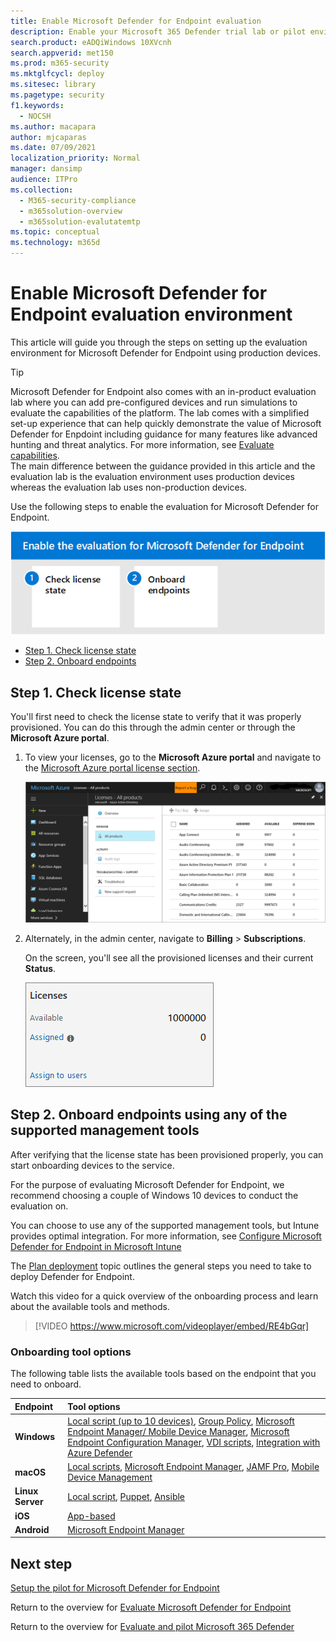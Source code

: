 ```yaml
---
title: Enable Microsoft Defender for Endpoint evaluation
description: Enable your Microsoft 365 Defender trial lab or pilot environment, including checking license state, and onboarding enpoints
search.product: eADQiWindows 10XVcnh
search.appverid: met150
ms.prod: m365-security
ms.mktglfcycl: deploy
ms.sitesec: library
ms.pagetype: security
f1.keywords: 
  - NOCSH
ms.author: macapara
author: mjcaparas
ms.date: 07/09/2021
localization_priority: Normal
manager: dansimp
audience: ITPro
ms.collection: 
  - M365-security-compliance
  - m365solution-overview
  - m365solution-evalutatemtp
ms.topic: conceptual
ms.technology: m365d
---
```


# Enable Microsoft Defender for Endpoint evaluation environment


This article will guide you through the steps on setting up the evaluation environment for Microsoft Defender for Endpoint using production devices. 


>[!TIP]
>Microsoft Defender for Endpoint also comes with an in-product evaluation lab where you can add pre-configured devices and run simulations to evaluate the capabilities of the platform. The lab comes with a simplified set-up experience that can help quickly demonstrate the value of Microsoft Defender for Enpdoint including guidance for many features like advanced hunting and threat analytics. For more information, see [Evaluate capabilities](/defender-endpoint/evaluation-lab.md). <br> The main difference between the guidance provided in this article and the evaluation lab is the evaluation environment uses production devices whereas the evaluation lab uses non-production devices. 

Use the following steps to enable the evaluation for Microsoft Defender for Endpoint.

![Steps to enable Microsoft Defender for Endpoint in the Microsoft Defender evaluation environment](../../media/defender/m365-defender-endpoint-eval-enable-steps.png)

- [Step 1. Check license state](#step-1-check-license-state)
- [Step 2. Onboard endpoints](#step-2-onboard-endpoints-using-any-of-the-supported-management-tools)


## Step 1. Check license state

You'll first need to check the license state to verify that it was properly provisioned. You can do this through the admin center or through the **Microsoft Azure portal**.


1. To view your licenses, go to the **Microsoft Azure portal** and navigate to the [Microsoft Azure portal license section](https://portal.azure.com/#blade/Microsoft_AAD_IAM/LicensesMenuBlade/Products).

   ![Image of Azure Licensing page](../../media/defender/atp-licensing-azure-portal.png)

1. Alternately, in the admin center, navigate to **Billing** > **Subscriptions**.

    On the screen, you'll see all the provisioned licenses and their current **Status**.

    ![Image of billing licenses](../../media/defender/atp-billing-subscriptions.png)

## Step 2. Onboard endpoints using any of the supported management tools

After verifying that the license state has been provisioned properly, you can start onboarding devices to the service. 

For the purpose of evaluating Microsoft Defender for Endpoint, we recommend choosing a couple of Windows 10 devices to conduct the evaluation on.

You can choose to use any of the supported management tools, but Intune provides optimal integration. For more information, see [Configure Microsoft Defender for Endpoint in Microsoft Intune](/mem/intune/protect/advanced-threat-protection-configure.md#enable-microsoft-defender-for-endpoint-in-intune)

The [Plan deployment](../defender-endpoint/deployment-strategy.md) topic outlines the general steps you need to take to deploy Defender for Endpoint.  

Watch this video for a quick overview of the onboarding process and learn about the available tools and methods.

> [!VIDEO https://www.microsoft.com/videoplayer/embed/RE4bGqr]

### Onboarding tool options

The following table lists the available tools based on the endpoint that you need to onboard.

Endpoint | Tool options
:---|:---
**Windows** | [Local script (up to 10 devices)](../defender-endpoint/configure-endpoints-script.md),  [Group Policy](../defender-endpoint/configure-endpoints-gp.md),  [Microsoft Endpoint Manager/ Mobile Device Manager](../defender-endpoint/configure-endpoints-mdm.md),  [Microsoft Endpoint Configuration Manager](../defender-endpoint/configure-endpoints-sccm.md),  [VDI scripts](../defender-endpoint/configure-endpoints-vdi.md),  [Integration with Azure Defender](../defender-endpoint/configure-server-endpoints.md#integration-with-azure-defender)
**macOS** | [Local scripts](../defender-endpoint/mac-install-manually.md),  [Microsoft Endpoint Manager](../defender-endpoint/mac-install-with-intune.md),  [JAMF Pro](../defender-endpoint/mac-install-with-jamf.md),  [Mobile Device Management](../defender-endpoint/mac-install-with-other-mdm.md)
**Linux Server** | [Local script](../defender-endpoint/linux-install-manually.md),  [Puppet](../defender-endpoint/linux-install-with-puppet.md),  [Ansible](../defender-endpoint/linux-install-with-ansible.md)
**iOS** | [App-based](../defender-endpoint/ios-install.md)
**Android** | [Microsoft Endpoint Manager](../defender-endpoint/android-intune.md)



## Next step
[Setup the pilot for Microsoft Defender for Endpoint](eval-defender-endpoint-pilot.md)
 
Return to the overview for [Evaluate Microsoft Defender for Endpoint](eval-defender-endpoint-overview.md)

Return to the overview for [Evaluate and pilot Microsoft 365 Defender](eval-overview.md)